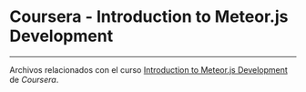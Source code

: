 # Coursera - Introduction to Meteor.js Development
----------

Archivos relacionados con el curso [Introduction to Meteor.js Development](https://www.coursera.org/learn/meteor-development) de *Coursera*.